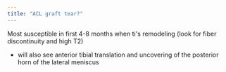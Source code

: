 ```yaml
---
title: "ACL graft tear?"
---
```

Most susceptible in first 4-8 months when ti's remodeling (look for fiber discontinuity and high T2)

- will also see anterior tibial translation and uncovering of the posterior horn of the lateral meniscus

